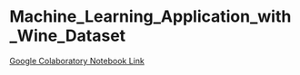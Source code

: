 # Machine_Learning_Application_with_Wine_Dataset
[Google Colaboratory Notebook Link](https://tinyurl.com/wine-colab-notebook)
